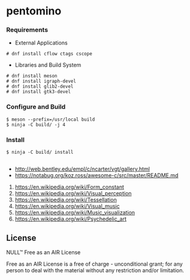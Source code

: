 # pentomino

### Requirements

- External Applications 

```
# dnf install cflow ctags cscope
```

- Libraries and Build System

```
# dnf install meson
# dnf install igraph-devel 
# dnf install glib2-devel
# dnf install gtk3-devel
```

### Configure and Build

```
$ meson --prefix=/usr/local build
$ ninja -C build/ -j 4
```

### Install 
```
$ ninja -C build/ install
```

## 

- http://web.bentley.edu/empl/c/ncarter/vgt/gallery.html
- https://notabug.org/koz.ross/awesome-c/src/master/README.md 

1. https://en.wikipedia.org/wiki/Form_constant
2. https://en.wikipedia.org/wiki/Visual_perception
3. https://en.wikipedia.org/wiki/Tessellation
4. https://en.wikipedia.org/wiki/Visual_music
5. https://en.wikipedia.org/wiki/Music_visualization
6. https://en.wikipedia.org/wiki/Psychedelic_art

## License

NULL™ Free as an AIR License

Free as an AIR License is a free of charge - unconditional grant; for any person to deal with the material without any restriction and/or limitation.
